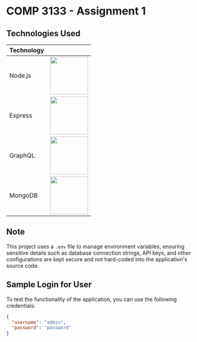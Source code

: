 # COMP 3133 - Assignment 1

## Technologies Used

| Technology |  |
|------------|------|
| Node.js    | <img src="https://nodejs.org/static/images/logos/nodejs-new-pantone-black.svg" width="100"> |
| Express    | <img src="https://expressjs.com/images/express-facebook-share.png" width="100"> |
| GraphQL    | <img src="https://graphql.org/img/logo.svg" width="100"> |
| MongoDB    | <img src="https://webassets.mongodb.com/_com_assets/cms/mongodb-logo-rgb-j6w271g1xn.jpg" width="100"> |

## Note

This project uses a `.env` file to manage environment variables, ensuring sensitive details such as database connection strings, API keys, and other configurations are kept secure and not hard-coded into the application's source code.


## Sample Login for User

To test the functionality of the application, you can use the following credentials:

```json
{
  "username": "admin",
  "password": "password"
}
```
